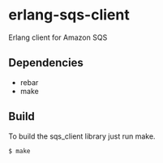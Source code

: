# erlang-sqs-client

Erlang client for Amazon SQS

## Dependencies
* rebar
* make

## Build
To build the sqs_client library just run make.

```
$ make
```